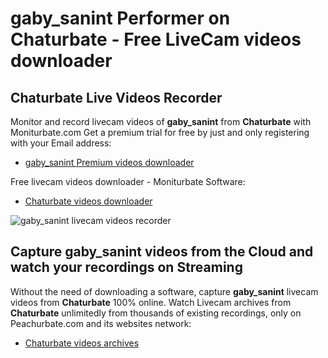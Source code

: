 # gaby_sanint Performer on Chaturbate - Free LiveCam videos downloader

## Chaturbate Live Videos Recorder

Monitor and record livecam videos of **gaby_sanint** from **Chaturbate** with Moniturbate.com
Get a premium trial for free by just and only registering with your Email address:
* [gaby_sanint Premium videos downloader](https://moniturbate.com/request-demo-licence-key.html)

Free livecam videos downloader - Moniturbate Software:
* [Chaturbate videos downloader](https://moniturbate.com/moniturbate-download-software.html)

![gaby_sanint livecam videos recorder](https://peachurnet.com/templates/moniturbate-software.png)


## Capture gaby_sanint videos from the Cloud and watch your recordings on Streaming

Without the need of downloading a software, capture **gaby_sanint** livecam videos from **Chaturbate** 100% online.
Watch Livecam archives from **Chaturbate** unlimitedly from thousands of existing recordings, only on Peachurbate.com and its websites network:
* [Chaturbate videos archives](https://peachurnet.com/)